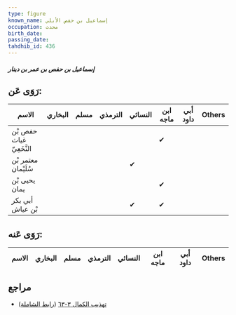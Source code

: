 ```yaml
---
type: figure
known_name: إسماعيل بن حفص الأبلي
occupation: محدث
birth_date:
passing_date:
tahdhib_id: 436
---
```

##### إسماعيل بن حفص بن عمر بن دينار

## رَوَى عَن:
| الاسم                    | البخاري | مسلم | الترمذي | النسائي | ابن ماجه | أبي داود | Others |
| ------------------------ | ------- | ---- | ------- | ------- | -------- | -------- | ------ |
| حفص بْن غياث النَّخَعِيّ |         |      |         |         | ✔        |          |        |
| معتمر بْن سُلَيْمان      |         |      |         | ✔       |          |          |        |
| يحيى بْن يمان            |         |      |         |         | ✔        |          |        |
| أبي بكر بْن عياش         |         |      |         | ✔       | ✔        |          |        |
## رَوَى عَنه:
| الاسم | البخاري | مسلم | الترمذي | النسائي | ابن ماجه | أبي داود | Others |
| ----- | ------- | ---- | ------- | ------- | -------- | -------- | ------ |
## مراجع
- [تهذيب الكمال ٣-٦٣](obsidian://open?vault=Tahdhib-al-Kamal&file=Figures/٤٣٦-إسماعيل%20بن%20حفص%20بن%20عمر%20بن%20دينار) ([رابط الشاملة](https://shamela.ws/book/3722/1077))